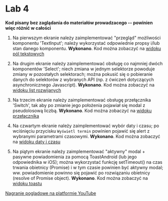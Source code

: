 # Lab 4

**Kod pisany bez zaglądania do materiałów prowadzacego -- powinien więc różnić w całości**

 1. Na pierwszym ekranie należy zaimplementować "przegląd" możliwości komponentu 'TextInput'; należy wykorzystać odpowiednie propsy i/lub stan danego komponentu.
    **Wykonano**. Kod można zobaczyć na [widoku pól tekstowych](https://github.com/Evolveye/aplikacje-mobilne-21717-185ic/blob/master/app/views/textInput.js)

 2. Na drugim ekranie należy zaimplementować obsługę co najmniej dwóch komponentów 'Select'; niech zmiana w jednym selektorze powoduje zmiany w pozostałych selektorach; można pokusić się o pobieranie danych do selektorów z wybranych API (np. z ćwiczeń dotyczących asynchronicznego Javascript).
    **Wykonano**. Kod można zobaczyć na [widoku list rozwijanych](https://github.com/Evolveye/aplikacje-mobilne-21717-185ic/blob/master/app/views/select.js)

 3. Na trzecim ekranie należy zaimplementować obsługę przełącznika 'Switch', tak aby po zmianie jego położenia pojawiał się modal z pseudolosową liczbą.
    **Wykonano**. Kod można zobaczyć na [widoku przełącznika](https://github.com/Evolveye/aplikacje-mobilne-21717-185ic/blob/master/app/views/switch.js)

 4. Na czwartym ekranie należy zaimplementować wybór daty i czasu; po wciśnięciu przycisku `Wyświetl termin` powinien pojawić się alert z wybranymi parametrami czasowymi.
    **Wykonano**. Kod można zobaczyć na [widoku daty i czasu](https://github.com/Evolveye/aplikacje-mobilne-21717-185ic/blob/master/app/views/datetime.js)

 5. Na piątym ekranie należy zaimplementować "aktywny" modal + pasywne powiadomienia za pomocą ToastAndroid (lub jego odpowiednika w iOS); można wykorzystać funkcję setTimeout() na czas trwania obietnicy (Promise) i w tym czasie powinien być aktywny modal; ww. powiadomienie powinno się pojawić po rozwiązaniu obietnicy (resolve of Promise object).
    **Wykonano**. Kod można zobaczyć na [widoku toastu](https://github.com/Evolveye/aplikacje-mobilne-21717-185ic/blob/master/app/views/toastAndroid.js)
  
[Nagranie poglądowe na platformie YouTube](https://www.youtube.com/watch?v=WBAGKZ-vHrM)
